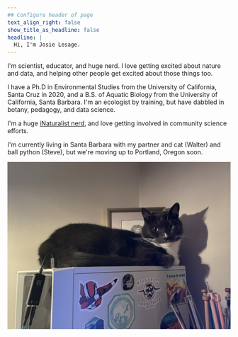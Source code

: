 ```yaml
---
## Configure header of page
text_align_right: false
show_title_as_headline: false
headline: |
  Hi, I'm Josie Lesage.
---
```


<!-- this is a subheadline -->

I'm scientist, educator, and huge nerd. I love getting excited about nature and data, and helping other people get excited about those things too. 

  I have a Ph.D in Environmental Studies from the University of California, Santa Cruz in 2020, and a B.S. of Aquatic Biology from the University of California, Santa Barbara. I'm an ecologist by training, but have dabbled in botany, pedagogy, and data science.
  
  I'm a huge [iNaturalist nerd](https://www.inaturalist.org/observations?place_id=any&user_id=castillejajosie&verifiable=any), and love getting involved in community science efforts. 
  
  I'm currently living in Santa Barbara with my partner and cat (Walter) and ball python (Steve), but we're moving up to Portland, Oregon soon. 
  
  
![Walter gets some PC heat.](walter.jpeg)
